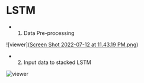 # LSTM
* 1. Data Pre-processing

![viewer]([Screen Shot 2022-07-12 at 11.43.19 PM.png](https://github.com/quocnh/LSTM/blob/main/Screen%20Shot%202022-07-12%20at%2011.43.19%20PM.png))


* 2. Input data to stacked LSTM

![viewer](https://github.com/quocnh/LSTM/blob/main/Screen%20Shot%202022-07-12%20at%2011.40.25%20PM.png)

